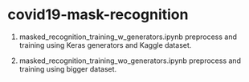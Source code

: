 # covid19-mask-recognition

1. masked_recognition_training_w_generators.ipynb preprocess and training using Keras generators and Kaggle dataset.

2. masked_recognition_training_wo_generators.ipynb preprocess and training using bigger dataset.

